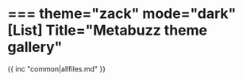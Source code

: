 ===
theme="zack"
mode="dark"
[List]
Title="Metabuzz theme gallery"
===

{{ inc "common|allfiles.md" }}


